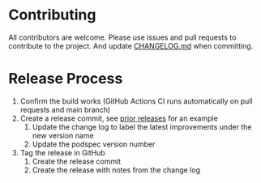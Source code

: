 # Contributing

All contributors are welcome. Please use issues and pull requests to contribute to the project. And update [CHANGELOG.md](CHANGELOG.md) when committing.

# Release Process

1. Confirm the build works (GitHub Actions CI runs automatically on pull requests and main branch)
2. Create a release commit, see [prior releases](https://github.com/fulldecent/FDWaveformView/releases) for an example
   1. Update the change log to label the latest improvements under the new version name
   2. Update the podspec version number
3. Tag the release in GitHub
   1. Create the release commit
   2. Create the release with notes from the change log

